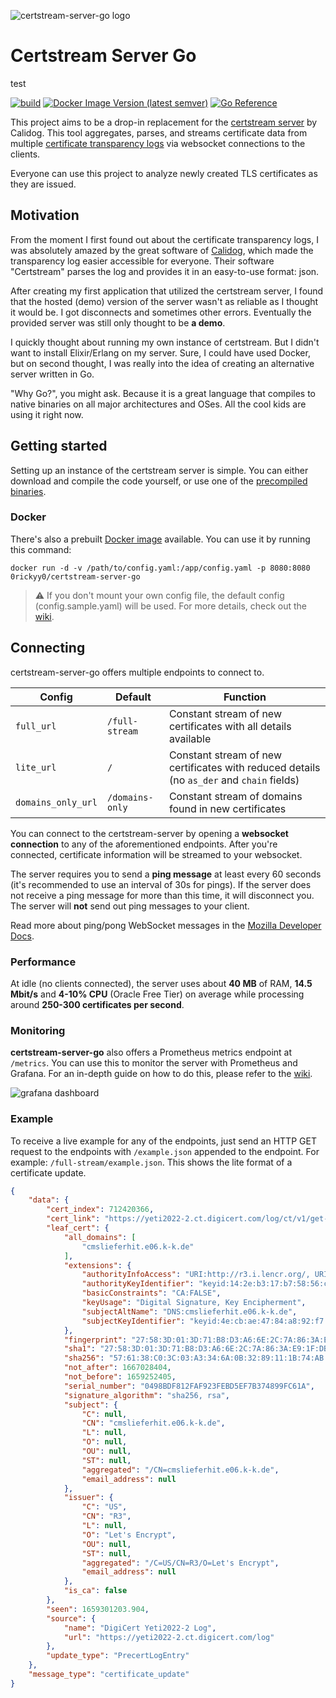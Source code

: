 ![certstream-server-go logo](https://github.com/d-Rickyy-b/certstream-server-go/blob/master/docs/img/certstream-server-go_logo.png?raw=true)

# Certstream Server Go

test 

[![build](https://github.com/d-Rickyy-b/certstream-server-go/actions/workflows/release_build.yml/badge.svg)](https://github.com/d-Rickyy-b/certstream-server-go/actions/workflows/release_build.yml)
[![Docker Image Version (latest semver)](https://img.shields.io/docker/v/0rickyy0/certstream-server-go?label=docker&sort=semver)](https://hub.docker.com/repository/docker/0rickyy0/certstream-server-go)
[![Go Reference](https://pkg.go.dev/badge/github.com/d-Rickyy-b/certstream-server-go.svg)](https://pkg.go.dev/github.com/d-Rickyy-b/certstream-server-go)

This project aims to be a drop-in replacement for the [certstream server](https://github.com/CaliDog/certstream-server/) by Calidog. This tool aggregates, parses, and streams certificate data from multiple [certificate transparency logs](https://www.certificate-transparency.org/what-is-ct) via websocket connections to the clients.

Everyone can use this project to analyze newly created TLS certificates as they are issued.

## Motivation

From the moment I first found out about the certificate transparency logs, I was absolutely amazed by the great software of [Calidog](https://github.com/CaliDog/), which made the transparency log easier accessible for everyone. 
Their software "Certstream" parses the log and provides it in an easy-to-use format: json.

After creating my first application that utilized the certstream server, I found that the hosted (demo) version of the server wasn't as reliable as I thought it would be. 
I got disconnects and sometimes other errors. Eventually the provided server was still only thought to be **a demo**.

I quickly thought about running my own instance of certstream. But I didn't want to install Elixir/Erlang on my server. Sure, I could have used Docker, but on second thought, I was really into the idea of creating an alternative server written in Go.

"Why Go?", you might ask. Because it is a great language that compiles to native binaries on all major architectures and OSes. All the cool kids are using it right now.

## Getting started

Setting up an instance of the certstream server is simple. You can either download and compile the code yourself, or use one of the [precompiled binaries](https://github.com/d-Rickyy-b/certstream-server-go/releases).

### Docker

There's also a prebuilt [Docker image](https://hub.docker.com/repository/docker/0rickyy0/certstream-server-go) available.
You can use it by running this command:

`docker run -d -v /path/to/config.yaml:/app/config.yaml -p 8080:8080 0rickyy0/certstream-server-go`

> ⚠️ If you don't mount your own config file, the default config (config.sample.yaml) will be used. For more details, check out the [wiki](https://github.com/d-Rickyy-b/certstream-server-go/wiki/Configuration).

## Connecting

certstream-server-go offers multiple endpoints to connect to.

| Config             | Default         | Function                                                                                  |
|--------------------|-----------------|-------------------------------------------------------------------------------------------|
| `full_url`         | `/full-stream`  | Constant stream of new certificates with all details available                            |
| `lite_url`         | `/`             | Constant stream of new certificates with reduced details (no `as_der` and `chain` fields) |
| `domains_only_url` | `/domains-only` | Constant stream of domains found in new certificates                                      |

You can connect to the certstream-server by opening a **websocket connection** to any of the aforementioned endpoints.
After you're connected, certificate information will be streamed to your websocket.

The server requires you to send a **ping message** at least every 60 seconds (it's recommended to use an interval of 30s for pings). 
If the server does not receive a ping message for more than this time, it will disconnect you. 
The server will **not** send out ping messages to your client.

Read more about ping/pong WebSocket messages in the [Mozilla Developer Docs](https://developer.mozilla.org/en-US/docs/Web/API/WebSockets_API/Writing_WebSocket_servers#pings_and_pongs_the_heartbeat_of_websockets).

### Performance

At idle (no clients connected), the server uses about **40 MB** of RAM, **14.5 Mbit/s** and **4-10% CPU** (Oracle Free Tier) on average while processing around **250-300 certificates per second**.

### Monitoring

**certstream-server-go** also offers a Prometheus metrics endpoint at `/metrics`. You can use this to monitor the server with Prometheus and Grafana.
For an in-depth guide on how to do this, please refer to the [wiki](https://github.com/d-Rickyy-b/certstream-server-go/wiki/Collecting-and-Visualizing-Metrics).

![grafana dashboard](https://user-images.githubusercontent.com/5798157/211434271-4350766d-2942-4fcb-8fda-f131f3f61cea.png)

### Example

To receive a live example for any of the endpoints, just send an HTTP GET request to the endpoints with `/example.json` appended to the endpoint. 
For example: `/full-stream/example.json`. This shows the lite format of a certificate update.

```json
{
    "data": {
        "cert_index": 712420366,
        "cert_link": "https://yeti2022-2.ct.digicert.com/log/ct/v1/get-entries?start=712420366&end=712420366",
        "leaf_cert": {
            "all_domains": [
                "cmslieferhit.e06.k-k.de"
            ],
            "extensions": {
                "authorityInfoAccess": "URI:http://r3.i.lencr.org/, URI:http://r3.o.lencr.org",
                "authorityKeyIdentifier": "keyid:14:2e:b3:17:b7:58:56:cb:ae:50:09:40:e6:1f:af:9d:8b:14:c2:c6",
                "basicConstraints": "CA:FALSE",
                "keyUsage": "Digital Signature, Key Encipherment",
                "subjectAltName": "DNS:cmslieferhit.e06.k-k.de",
                "subjectKeyIdentifier": "keyid:4e:cb:ae:47:84:a8:92:f7:e7:de:78:d1:00:9e:d9:cc:80:ac:0b:ce"
            },
            "fingerprint": "27:58:3D:01:3D:71:B8:D3:A6:6E:2C:7A:86:3A:E9:1F:DB:F0:1B:5D",
            "sha1": "27:58:3D:01:3D:71:B8:D3:A6:6E:2C:7A:86:3A:E9:1F:DB:F0:1B:5D",
            "sha256": "57:61:38:C0:3C:03:A3:34:6A:0B:32:89:11:1B:74:AB:8A:DF:A5:02:9F:06:43:E6:F3:0E:69:F3:0E:4E:4E:FC",
            "not_after": 1667028404,
            "not_before": 1659252405,
            "serial_number": "0498BDF812FAF923FEBD5EF7B374899FC61A",
            "signature_algorithm": "sha256, rsa",
            "subject": {
                "C": null,
                "CN": "cmslieferhit.e06.k-k.de",
                "L": null,
                "O": null,
                "OU": null,
                "ST": null,
                "aggregated": "/CN=cmslieferhit.e06.k-k.de",
                "email_address": null
            },
            "issuer": {
                "C": "US",
                "CN": "R3",
                "L": null,
                "O": "Let's Encrypt",
                "OU": null,
                "ST": null,
                "aggregated": "/C=US/CN=R3/O=Let's Encrypt",
                "email_address": null
            },
            "is_ca": false
        },
        "seen": 1659301203.904,
        "source": {
            "name": "DigiCert Yeti2022-2 Log",
            "url": "https://yeti2022-2.ct.digicert.com/log"
        },
        "update_type": "PrecertLogEntry"
    },
    "message_type": "certificate_update"
}
```
